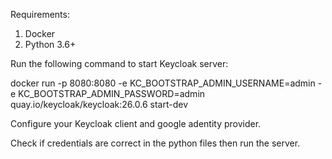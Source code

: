 Requirements:

1) Docker
2) Python 3.6+

Run the following command to start Keycloak server:

docker run -p 8080:8080 -e KC_BOOTSTRAP_ADMIN_USERNAME=admin -e KC_BOOTSTRAP_ADMIN_PASSWORD=admin quay.io/keycloak/keycloak:26.0.6 start-dev

Configure your Keycloak client and google adentity provider.

Check if credentials are correct in the python files then run the server.
